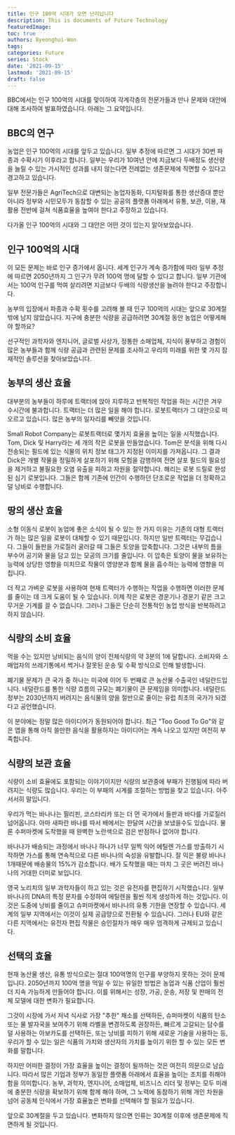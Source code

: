 ```yaml
---
title: 인구 100억 시대가 오면 난리납니다
description: This is documents of Future Technology
featuredImage: 
toc: true
authors: Byeonghui-Won
tags:
categories: Future
series: Stock
date: '2021-09-15'
lastmod: '2021-09-15'
draft: false
---
```


BBC에서는 인구 100억의 시대를 맞이하여 각계각층의 전문가들과 만나 문제와 대안에 대해 조사하여 발표하였습니다. 아래는 그 요약입니다.

## BBC의 연구

농업은 인구 100억의 시대를 앞두고 있습니다. 일부 추정에 따르면 그 시대가 30번 파종과 수확시기 이후라고 합니다. 일부는 우리가 10여년 안에 지금보다 두배정도 생산량을 늘릴 수 있는 가시적인 성과를 내지 않는다면 전례없는 생존문제에 직면할 수 있다고 경고하고 있습니다.

일부 전문가들은 AgriTech으로 대변되는 농업자동화, 디지털화를 통한 생산증대 뿐만 아니라 정부와 시민모두가 동참할 수 있는 공공의 플랫폼 아래에서 유통, 보관, 이용, 재활용 전반에 걸쳐 식품효율을 높여야 한다고 주장하고 있습니다. 

다가올 인구 100억의 시대와 그 대안은 어떤 것이 있는지 알아보았습니다.

## 인구 100억의 시대 

이 모든 문제는 바로 인구 증가에서 옵니다. 세계 인구가 계속 증가함에 따라 일부 추정에 따르면 2050년까지 그 인구가 무려 100억 명에 달할 수 있다고 합니다. 일부 기관에서는 100억 인구를 먹여 살리려면 지금보다 두배의 식량생산을 늘려야 한다고 주장합니다. 

농부의 입장에서 파종과 수확 횟수를 고려해 볼 때 인구 100억의 시대는 앞으로 30계절밖에 남지 않았습니다. 지구에 충분한 식량을 공급하려면 30계절 동안 농업은 어떻게해야 할까요?

선구적인 과학자와 엔지니어, 글로벌 사상가, 정통한 소매업체, 지식이 풍부하고 경험이 많은 농부들과 함께 식량 공급과 관련된 문제를 조사하고 우리의 미래를 위한 몇 가지 잠재적인 솔루션을 찾아보았습니다. 

## 농부의 생산 효율

대부분의 농부들이 하루에 트랙터에 앉아 지루하고 반복적인 작업을 하는 시간은 겨우 수시간에 불과합니다. 트랙터는 더 많은 일을 해야 합니다. 로봇트랙터가 그 대안으로 떠오르고 있습니다. 많은 농부의 일자리를 빼앗을 것입니다. 

Small Robot Company는 로봇트랙터로 몇가지 효율을 높이는 일을 시작했습니다. Tom, Dick 및 Harry라는 세 개의 작은 로봇을 만들었습니다. Tom은 분석을 위해 다시 전송되는 필드에 있는 식물의 위치 정보 태그가 지정된 이미지를 가져옵니다. 그 결과 Dick은 개별 작물을 정밀하게 살포하기 위해 모험을 감행하여 전면 살포 필드의 필요성을 제거하고 불필요한 오염 유출을 피하고 자원을 절약합니다. 해리는 로봇 드릴로 완성된 심기 로봇입니다. 그들은 함께 기존에 인간이 수행하던 단조로운 작업을 더 정확하고 덜 낭비로 수행합니다.

## 땅의 생산 효율

소형 이동식 로봇이 농업에 좋은 소식이 될 수 있는 한 가지 이유는 기존의 대형 트랙터가 하는 많은 일을 로봇이 대체할 수 있기 때문입니다. 하지만 일반 트랙터는 무겁습니다. 그들이 들판을 가로질러 굴러갈 때 그들은 토양을 압축합니다. 그것은 내부의 틈을 부수어 공기와 물을 담고 있는 모공의 크기를 줄입니다. 이 압축은 토양이 물을 보유하는 능력에 상당한 영향을 미치므로 작물이 영양분과 함께 물을 흡수하는 능력에 영향을 미칩니다.

더 작고 가벼운 로봇을 사용하여 현재 트랙터가 수행하는 작업을 수행하면 이러한 문제를 줄이는 데 크게 도움이 될 수 있습니다. 이제 작은 로봇은 경운기나 경운기 같은 크고 무거운 기계를 끌 수 없습니다. 그러나 그들은 단순히 전통적인 농업 방식을 반복하려고 하지 않습니다.

## 식량의 소비 효율

먹을 수는 있지만 낭비되는 음식의 양이 전체식량의 약 3분의 1에 달합니다. 소비자와 소매업자의 쓰레기통에서 썩거나 잘못된 운송 및 수확 방식으로 인해 발생합니다. 

폐기물 문제가 큰 국가 중 하나는 미국에 이어 두 번째로 큰 농산물 수출국인 네덜란드입니다. 네덜란드를 통한 식량 흐름의 규모는 폐기물이 큰 문제임을 의미합니다. 네덜란드 정부는 2030년까지 버려지는 음식물의 양을 절반으로 줄이는 유럽 최초의 국가가 되겠다고 공언했습니다. 

이 분야에는 정말 많은 아이디어가 동원되어야 합니다. 최근 "Too Good To Go"와 같은 앱을 통해 아직 쓸만한 음식을 활용하자는 아이디어는 계속 나오고 있지만 여전히 부족합니다. 

## 식량의 보관 효율

식량이 소비 효율에도 포함되는 이야기이지만 식량의 보관중에 부패가 진행됨에 따라 버려지는 식량도 많습니다. 우리는 이 부패의 시계를 조절하는 방법을 찾고 있습니다. 아주 서서히 말입니다. 

우리가 먹는 바나나는 필리핀, 코스타리카 또는 더 먼 국가에서 들판과 바다를 가로질러 넘어옵니다. 아마 새파란 바나를 따서 배에서는 한달여 시간을 보냈을수도 있습니다. 물론 수퍼마켓에 도착했을 때 완벽한 노란색으로 검은 반점하나 없어야 합니다. 

바나나가 배송되는 과정에서 바나나 하나가 너무 일찍 익어 에틸렌 가스를 방출하기 시작하면 가스를 통해 연속적으로 다른 바나나의 숙성을 유발합니다. 잘 익은 불량 바나나 1개때문에 배송물의 15%가 감소합니다. 배가 도착했을 때는 마치 그 곳은 버려진 바나나의 거대한 더미로 보입니다. 

영국 노리치의 일부 과학자들이 하고 있는 것은 유전자를 편집하기 시작했습니다. 일부 바나나의 DNA의 특정 문자를 수정하여 에틸렌을 훨씬 적게 생성하게 하는 것입니다. 이것은 도중에 낭비를 줄이고 슈퍼마켓에서 바나나의 유통 기한을 연장할 수 있습니다. 세계의 일부 지역에서는 이것이 실제 공급망으로 전환될 수 있습니다. 그러나 EU와 같은 다른 지역에서는 유전자 편집 작물은 승인절차가 매우 매우 엄격하게 규제되고 있습니다. 

## 선택의 효율

현재 농산물 생산, 유통 방식으로는 절대 100억명의 인구를 부양하지 못하는 것이 문제입니다. 2050년까지 100억 명을 먹일 수 있는 유일한 방법은 농업과 식품 산업이 훨씬 더 지속 가능하게 만들어야 합니다. 이를 위해서는 성장, 가공, 운송, 저장 및 판매의 전체 모델에 대한 변화가 필요합니다. 

그것이 시장에 가서 저녁 식사로 가장 "추한" 채소를 선택하든, 슈퍼마켓이 식품의 탄소 또는 물 발자국을 보여주기 위해 라벨을 변경하도록 권장하든, 빠르게 고갈되는 담수를 덜 사용하는 아보카도를 선택하든, 또는 낭비를 피하기 위해 새로운 기술을 사용하는 등, 우리가 할 수 있는 일은 식품의 가치와 생산자의 가치를 높이기 위한 할 수 있는 모든 변화를 말합니다. 

하지만 어떠한 결정이 가장 효율을 높이는 결정이 될까하는 것은 여전히 의문으로 남습니다. 따라서 많은 기업과 정부가 동일한 플랫폼 아래에서 효율을 높이는 조치를 취해야 함을 의미합니다. 농부, 과학자, 엔지니어, 소매업체, 비즈니스 리더 및 정부는 모두 미래에 충분한 식량을 확보하기 위해 함께 해야 하며, 그 노력에 동참하기 위해 개인 차원을 넘어 공동체 인식에서 가장 효율높은 변화를 선택해야 할 필요가 있습니다. 

앞으로 30계절을 두고 있습니다. 변화하지 않으면 인류는 30계절 이후에 생존문제에 직면하게 될 것입니다. 
